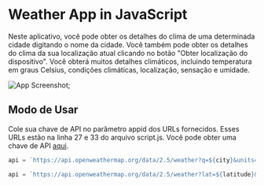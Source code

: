 
# Weather App in JavaScript

Neste aplicativo, você pode obter os detalhes do clima de uma determinada cidade digitando o nome da cidade. Você também pode obter os detalhes do clima da sua localização atual clicando no botão "Obter localização do dispositivo". Você obterá muitos detalhes climáticos, incluindo temperatura em graus Celsius, condições climáticas, localização, sensação e umidade.

![App Screenshot](https://img.youtube.com/vi/c1r-NqYkFPc/maxresdefault.jpg);
 
## Modo de Usar

Cole sua chave de API no parâmetro appid dos URLs fornecidos. Esses URLs estão na linha 27 e 33 do arquivo script.js. Você pode obter uma chave de API [aqui](https://openweathermap.org/api).
```javascript
api = `https://api.openweathermap.org/data/2.5/weather?q=${city}&units=metric&appid=your_api_key`;
```
```javascript
api = `https://api.openweathermap.org/data/2.5/weather?lat=${latitude}&lon=${longitude}&units=metric&appid=your_api_key`;
```



